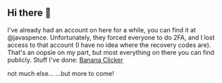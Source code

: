 ## Hi there 👋
I've already had an account on here for a while, you can find it at @javaspence. Unfortunately, they forced everyone to do 2FA, and I lost access to that account (I have no idea where the recovery codes are). That's an oopsie on my part, but most everything on there you can find publicly. 
Stuff I've done:
[Banana Clicker](https://javaspence.github.io/Banana-Clicker/)

not much else...
...but more to come!
<!--
**javaspence81/javaspence81** is a ✨ _special_ ✨ repository because its `README.md` (this file) appears on your GitHub profile.

Here are some ideas to get you started:

- 🔭 I’m currently working on ...
- 🌱 I’m currently learning ...
- 👯 I’m looking to collaborate on ...
- 🤔 I’m looking for help with ...
- 💬 Ask me about ...
- 📫 How to reach me: ...
- 😄 Pronouns: ...
- ⚡ Fun fact: ...
-->
